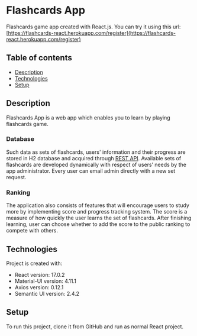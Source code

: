 # Flashcards App

Flashcards game app created with React.js. 
You can try it using this url: [https://flashcards-react.herokuapp.com/register](https://flashcards-react.herokuapp.com/register) 

## Table of contents
* [Description](#description)
* [Technologies](#technologies)
* [Setup](#setup)

## Description
Flashcards App is a web app which enables you to learn by playing 
flashcards game. 

### Database
Such data as sets of flashcards, users' information and their progress 
are stored in H2 database and acquired through [REST API](https://github.com/JuliaPlaczkowska/Flashcards).
Available sets of flashcards are developed 
dynamically with respect of users’ needs by the app administrator. 
Every user can email admin directly with a new set request.


### Ranking
The application also consists 
of features that will encourage users to
study more by implementing score and progress tracking system.
The score is a measure of how quickly the user learns the set of flashcards. 
After finishing learning, user can choose whether to add
the score to the public ranking to compete with others.

## Technologies
Project is created with:
* React version: 17.0.2
* Material-UI version: 4.11.1
* Axios version: 0.12.1
* Semantic UI version: 2.4.2

## Setup
To run this project, clone it from GitHub and run as normal 
React project.
